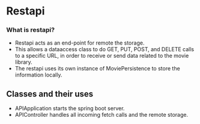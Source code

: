 # Restapi

### What is restapi?

- Restapi acts as an end-point for remote the storage.
- This allows a dataaccess class to do GET, PUT, POST, and DELETE calls to a specific URL, in order to receive or send data related to the movie library.
- The restapi uses its own instance of MoviePersistence to store the information locally.

## Classes and their uses

- APIApplication starts the spring boot server.
- APIController handles all incoming fetch calls and the remote storage.
